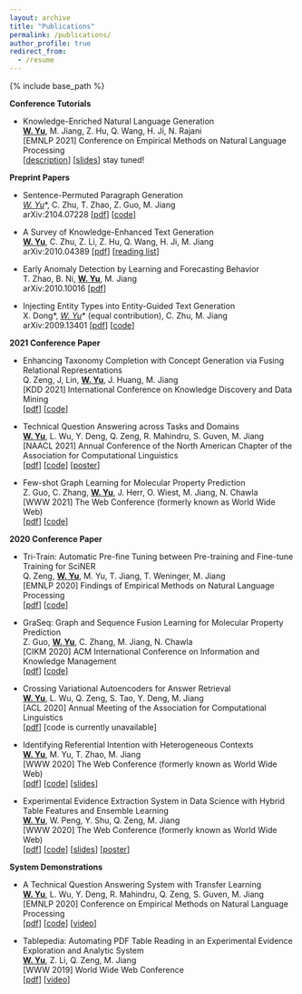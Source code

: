 ```yaml
---
layout: archive
title: "Publications"
permalink: /publications/
author_profile: true
redirect_from:
  - /resume
---
```


{% include base_path %}

**Conference Tutorials**

* Knowledge-Enriched Natural Language Generation <br>
  **<u>W. Yu</u>**, M. Jiang, Z. Hu, Q. Wang, H. Ji, N. Rajani <br>
  [EMNLP 2021] Conference on Empirical Methods on Natural Language Processing <br>
  \[[description]()\] \[[slides]()\] stay tuned!

**Preprint Papers**

* Sentence-Permuted Paragraph Generation <br>
  **<u>W. Yu*</u>**, C. Zhu, T. Zhao, Z. Guo, M. Jiang <br>
  arXiv:2104.07228 \[[pdf](https://arxiv.org/abs/2104.07228)\] \[[code](https://github.com/wyu97/permgen)\]

* A Survey of Knowledge-Enhanced Text Generation <br>
  **<u>W. Yu</u>**, C. Zhu, Z. Li, Z. Hu, Q. Wang, H. Ji, M. Jiang <br>
  arXiv:2010.04389 \[[pdf](https://arxiv.org/abs/2010.04389)\] \[[reading list](https://github.com/wyu97/KENLG-Reading/blob/master/README.md)\]

* Early Anomaly Detection by Learning and Forecasting Behavior <br>
  T. Zhao, B. Ni, **<u>W. Yu</u>**, M. Jiang <br>
  arXiv:2010.10016 \[[pdf](https://arxiv.org/abs/2010.10016)\]

* Injecting Entity Types into Entity-Guided Text Generation <br>
  X. Dong*, **<u>W. Yu*</u>** (equal contribution), C. Zhu, M. Jiang <br>
  arXiv:2009.13401 \[[pdf](https://arxiv.org/abs/2009.13401)\] \[[code](https://github.com/wyu97/InjType)\]

**2021 Conference Paper**

* Enhancing Taxonomy Completion with Concept Generation via Fusing Relational Representations <br>
  Q. Zeng, J, Lin, **<u>W. Yu</u>**, J. Huang, M. Jiang <br>
  [KDD 2021] International Conference on Knowledge Discovery and Data Mining <br>
  \[[pdf](https://arxiv.org/abs/2106.02974)\] \[[code](https://github.com/QingkaiZeng/GenTaxo)\]

* Technical Question Answering across Tasks and Domains <br>
  **<u>W. Yu</u>**, L. Wu, Y. Deng, Q. Zeng, R. Mahindru, S. Guven, M. Jiang <br>
  [NAACL 2021] Annual Conference of the North American Chapter of the Association for Computational Linguistics <br>
  \[[pdf](https://arxiv.org/abs/2010.09780)\] \[[code](https://github.com/wyu97/TransTD)\] \[[poster](poster/NAACL-TransTD-poster.pdf)\]

* Few-shot Graph Learning for Molecular Property Prediction <br>
  Z. Guo, C. Zhang, **<u>W. Yu</u>**, J. Herr, O. Wiest, M. Jiang, N. Chawla <br>
  [WWW 2021] The Web Conference (formerly known as World Wide Web) <br>
  \[[pdf](https://arxiv.org/abs/2102.07916)\] \[[code](https://github.com/zhichunguo/Meta-MGNN)\] 

**2020 Conference Paper**

* Tri-Train: Automatic Pre-fine Tuning between Pre-training and Fine-tune Training for SciNER <br>
  Q. Zeng, **<u>W. Yu</u>**, M. Yu, T. Jiang, T. Weninger, M. Jiang <br>
  [EMNLP 2020] Findings of Empirical Methods on Natural Language Processing <br>
  \[[pdf](https://www.aclweb.org/anthology/2020.findings-emnlp.429.pdf)\] \[[code](https://github.com/QingkaiZeng/TriTrain)\]

* GraSeq: Graph and Sequence Fusion Learning for Molecular Property Prediction <br>
  Z. Guo, **<u>W. Yu</u>**, C. Zhang, M. Jiang, N. Chawla <br>
  [CIKM 2020] ACM International Conference on Information and Knowledge Management <br>
  \[[pdf](http://www.meng-jiang.com/pubs/graseq-cikm20/graseq-cikm20-paper.pdf)\]  \[[code](https://github.com/zhichunguo/GraSeq)\]

* Crossing Variational Autoencoders for Answer Retrieval <br>
  **<u>W. Yu</u>**, L. Wu, Q. Zeng, S. Tao, Y. Deng, M. Jiang <br>
  [ACL 2020] Annual Meeting of the Association for Computational Linguistics <br>
  \[[pdf](https://arxiv.org/pdf/2005.02557.pdf)\] \[code is currently unavailable\]

* Identifying Referential Intention with Heterogeneous Contexts <br>
  **<u>W. Yu</u>**, M. Yu, T. Zhao, M. Jiang <br>
  [WWW 2020] The Web Conference (formerly known as World Wide Web) <br>
  \[[pdf](/papers/C3_WWW_2020.pdf)\] \[[code](https://github.com/dmsquare/ReferInt)\] \[[slides](/slides/C3_WWW_2020.pdf)\]

* Experimental Evidence Extraction System in Data Science with Hybrid Table Features and Ensemble Learning <br>
  **<u>W. Yu</u>**, W. Peng, Y. Shu, Q. Zeng, M. Jiang <br>
  [WWW 2020] The Web Conference (formerly known as World Wide Web) <br>
  \[[pdf](/papers/C2_WWW_2020.pdf)\] \[[code](https://github.com/wyu97/Tablepedia)\] \[[slides](/slides/C2_WWW_2020_slides.pdf)\] \[[poster](/poster/C2_WWW_2020_poster.pdf)\]

**System Demonstrations**

* A Technical Question Answering System with Transfer Learning <br>
  **<u>W. Yu</u>**, L. Wu, Y. Deng, R. Mahindru, Q. Zeng, S. Guven, M. Jiang <br>
  [EMNLP 2020] Conference on Empirical Methods on Natural Language Processing <br>
  \[[pdf](https://www.aclweb.org/anthology/2020.emnlp-demos.13.pdf)\] \[[code](https://github.com/wyu97/TTQA)\] \[[video](https://vimeo.com/431118548)\]

* Tablepedia: Automating PDF Table Reading in an Experimental Evidence Exploration and Analytic System <br>
  **<u>W. Yu</u>**, Z. Li, Q. Zeng, M. Jiang <br>
  [WWW 2019] World Wide Web Conference <br>
  \[[pdf](/papers/C1_WWW_2019.pdf)\] \[[video](https://vimeo.com/310162310)\]



